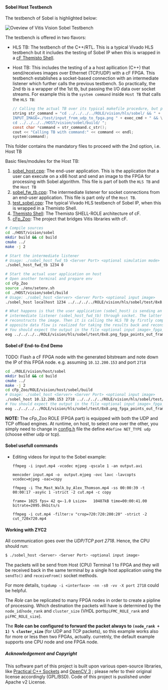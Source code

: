 #### Sobel Host Testbench

The testbench of Sobel is highlighted below:

![Oveview of Vitis Vision Sobel Testbench](../../../doc/sobel_tb.png)

The testbench is offered in two flavors:
- HLS TB: The testbench of the C++/RTL. This is a typical Vivado HLS testbench but it includes the testing of Sobel IP when this is wrapped in a [cF Themisto Shell](https://github.com/cloudFPGA/cFDK/blob/main/DOC/Themisto.md).
- Host TB: This includes the testing of a a host apllication (C++) that send/receives images over Ethernet (TCP/UDP) with a cF FPGA. This testbench establishes a socket-based connection with an intermediate listener which further calls the previous testbench. So practically, the 2nd tb is a wrapper of the 1st tb, but passing the I/O data over socket streams.
  For example this is the `system command` inside `Host TB` that calls the `HLS TB`:
  
  ```c
  // Calling the actual TB over its typical makefile procedure, but passing the save file
  string str_command = "cd ../../../../ROLE/vision/hls/sobel/ && " + clean_cmd + "\
  INPUT_IMAGE=./test/input_from_udp_to_fpga.png " + exec_cmd + " && \
  cd ../../../../HOST/vision/sobel/build/ "; 
  const char *command = str_command.c_str(); 
  cout << "Calling TB with command:" << command << endl; 
  system(command); 
  ```

This folder contains the mandatory files to proceed with the 2nd option, i.e. Host TB

Basic files/modules for the Host TB:
  1. [sobel_host.cpp](https://github.com/cloudFPGA/cFp_Zoo/blob/master/HOST/vision/sobel/languages/cplusplus/src/sobel_host.cpp): The end-user application. This is the application that a user can execute on a x86 host and send an image to the FPGA for processing with Sobel algorithm. This file is part of both the `HLS TB` and the `Host TB`
  2. [sobel_fw_tb.cpp](https://github.com/cloudFPGA/cFp_Zoo/blob/master/HOST/vision/sobel/languages/cplusplus/src/sobel_host_fwd_tb.cpp): The intermediate listener for socket connections from an end-user application. This file is part only of the `Host TB`.
  3. [test_sobel.cpp](https://github.com/cloudFPGA/cFp_Zoo/blob/master/ROLE/vision/hls/sobel/test/test_sobel_blur.cpp): The typical Vivado HLS testbench of Sobel IP, when this is wrapped in a Themisto Shell.
  4. [Themisto Shell](https://github.com/cloudFPGA/cFDK/blob/main/DOC/Themisto.md): The Themisto SHELL-ROLE architecture of cF.
  5. [cFp_Zoo](https://github.com/cloudFPGA/cFp_Zoo): The project that bridges Vitis libraries with cF.


```bash
# Compile sources
cd ./HOST/vision/sobel
mkdir build && cd build
cmake ../
make -j 2

# Start the intermediate listener
# Usage: ./sobel_host_fwd_tb <Server Port> <optional simulation mode>
./sobel_host_fwd_tb 1234 0

# Start the actual user application on host
# Open another terminal and prepare env
cd cFp_Zoo
source ./env/setenv.sh
cd ./HOST/vision/sobel/build
# Usage: ./sobel_host <Server> <Server Port> <optional input image>
./sobel_host localhost 1234 ../../../../ROLE/vision/hls/sobel/test/8x8.png

# What happens is that the user application (sobel_host) is sending an input image file to 
# intermediate listener (sobel_host_fwd_tb) through socket. The latter receives the payload and 
# reconstructs the image. Then it is calling the HLS TB by firstly compiling the HLS TB files. The 
# opposite data flow is realized for taking the results back and reconstruct the FPGA output image.
# You should expect the output in the file <optional input image>_fpga_out_frame_#.png
eog ../../../../ROLE/vision/hls/sobel/test/8x8.png_fpga_points_out_frame_1.png

```


#### Sobel cF End-to-End Demo

TODO: Flash a cF FPGA node with the generated bitstream and note down the IP of this FPGA node. e.g. assuming `10.12.200.153` and port `2718`


```bash
cd ./ROLE/vision/host/sobel
mkdir build && cd build
cmake ../
make -j 2
cd cFp_Zoo/ROLE/vision/host/sobel/build
# Usage: ./sobel_host <Server> <Server Port> <optional input image>
./sobel_host 10.12.200.153 2718 ../../../../ROLE/vision/hls/sobel/test/8x8.png
# You should expect the output in the file <optional input image>_fpga_out_frame_#.png
eog ../../../../ROLE/vision/hls/sobel/test/8x8.png_fpga_points_out_frame_1.png
```

**NOTE:** The cFp_Zoo ROLE (FPGA part) is equipped with both the UDP and TCP offload engines. At 
runtime, on host, to select one over the other, you simply need to change in [config.h](https://github.com/cloudFPGA/cFp_Zoo/blob/master/HOST/vision/sobel/languages/cplusplus/include/config.h) 
file the define `#define NET_TYPE udp` (choose either udp or tcp).


#### Sobel usefull commands

- Editing videos for input to the Sobel example:
  
  `ffmpeg -i input.mp4 -vcodec mjpeg -qscale 1 -an output.avi`
  
  `mencoder input.mp4 -o  output.mjpeg -ovc lavc -lavcopts vcodec=mjpeg -oac=copy`
  
  `ffmpeg -i The_Mast_Walk_by_Alex_Thomson.mp4 -ss 00:00:39 -t 00:00:17 -async 1 -strict -2 cut.mp4 -c copy`
  
  `frame= 1025 fps= 42 q=-1.0 Lsize=   10487kB time=00:00:41.00 bitrate=2095.0kbits/s   `
  
  `ffmpeg -i cut.mp4 -filter:v "crop=720:720:200:20" -strict -2 cut_720x720.mp4`

  
#### Working with ZYC2

All communication goes over the *UDP/TCP port 2718*. Hence, the CPU should run:
```bash
$ ./sobel_host <Server> <Server Port> <optional input image>
```

The packets will be send from Host (CPU) Terminal 1 to FPGA and they will be received back in the 
same terminal by a single host application using the `sendTo()` and `receiveFrom()` socket methods.

For more details, `tcpdump -i <interface> -nn -s0 -vv -X port 2718` could be helpful.

The *Role* can be replicated to many FPGA nodes in order to create a pipline of processing.
Which destination the packets will have is determined by the `node_id`/`node_rank` and `cluster_size`
(VHDL ports`piFMC_ROLE_rank` and `piFMC_ROLE_size`).

The **Role can be configured to forward the packet always to `(node_rank + 1) % cluster_size`** 
(for UDP and TCP packets), so this example works also for more or less then two FPGAs, actually.
curretnly, the default example supports one CPU node and one FPGA node.


##### Acknowledgement and Copyright
This software part of this project is built upon various open-source libraries, like [Practical C++ Sockets](http://cs.ecs.baylor.edu/~donahoo/practical/CSockets/practical/) and [OpenCV 3](http://opencv.org/) ; please refer to their original license accordingly (GPL/BSD). Code of this project is puslished under Apache v2 License.
